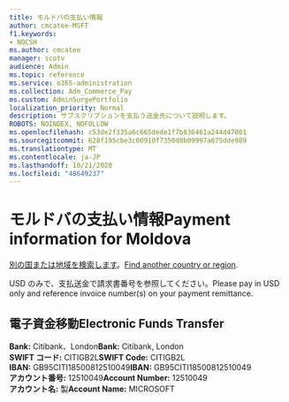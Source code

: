 ```yaml
---
title: モルドバの支払い情報
author: cmcatee-MSFT
f1.keywords:
- NOCSH
ms.author: cmcatee
manager: scotv
audience: Admin
ms.topic: reference
ms.service: o365-administration
ms.collection: Adm_Commerce_Pay
ms.custom: AdminSurgePortfolio
localization_priority: Normal
description: サブスクリプションを支払う送金先について説明します。
ROBOTS: NOINDEX, NOFOLLOW
ms.openlocfilehash: c53de2f335a6c665dede1f7b836461a244d47001
ms.sourcegitcommit: 628f195cbe3c00910f7350d8b09997a675dde989
ms.translationtype: MT
ms.contentlocale: ja-JP
ms.lasthandoff: 10/21/2020
ms.locfileid: "48649237"
---
```

# <a name="payment-information-for-moldova"></a><span data-ttu-id="3ea49-103">モルドバの支払い情報</span><span class="sxs-lookup"><span data-stu-id="3ea49-103">Payment information for Moldova</span></span>

<span data-ttu-id="3ea49-104">[別の国または地域を検索します](../billing-and-payments/pay-for-your-subscription.md)。</span><span class="sxs-lookup"><span data-stu-id="3ea49-104">[Find another country or region](../billing-and-payments/pay-for-your-subscription.md).</span></span> 

<span data-ttu-id="3ea49-105">USD のみで、支払送金で請求書番号を参照してください。</span><span class="sxs-lookup"><span data-stu-id="3ea49-105">Please pay in USD only and reference invoice number(s) on your payment remittance.</span></span>

## <a name="electronic-funds-transfer"></a><span data-ttu-id="3ea49-106">電子資金移動</span><span class="sxs-lookup"><span data-stu-id="3ea49-106">Electronic Funds Transfer</span></span>

<span data-ttu-id="3ea49-107">**Bank:** Citibank、London</span><span class="sxs-lookup"><span data-stu-id="3ea49-107">**Bank:** Citibank, London</span></span>  
<span data-ttu-id="3ea49-108">**SWIFT コード:** CITIGB2L</span><span class="sxs-lookup"><span data-stu-id="3ea49-108">**SWIFT Code:** CITIGB2L</span></span>  
<span data-ttu-id="3ea49-109">**IBAN:** GB95CITI18500812510049</span><span class="sxs-lookup"><span data-stu-id="3ea49-109">**IBAN:** GB95CITI18500812510049</span></span>  
<span data-ttu-id="3ea49-110">**アカウント番号:** 12510049</span><span class="sxs-lookup"><span data-stu-id="3ea49-110">**Account Number:** 12510049</span></span>  
<span data-ttu-id="3ea49-111">**アカウント名:** 製</span><span class="sxs-lookup"><span data-stu-id="3ea49-111">**Account Name:** MICROSOFT</span></span>  